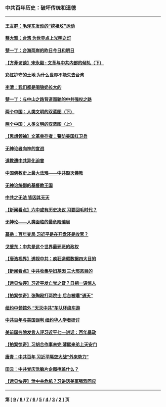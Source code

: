 ### 中共百年历史：破坏传统和道德
---
#### [王友群：毛泽东发动的“挖祖坟”运动](../../pages/nf1176114/n13723639.md?06010430) 
#### [蔡大雅：台湾 为世界点上光明之灯](../../pages/nf1176114/n13531530.md?06010430) 
#### [楚一丁：台海两岸的昨日今日和明日](../../pages/nf1176114/n13531468.md?06010430) 
#### [【方菲访谈】宋永毅 : 文革与中共内部的倾轧（下）](../../pages/nf1176114/n13486836.md?06010430) 
#### [彩虹护守的土地 为什么世界不能失去台湾](../../pages/nf1176114/n13476849.md?06010430) 
#### [李清：我们都是喝狼奶长大的](../../pages/nf1176114/n13471478.md?06010430) 
#### [楚一丁：与中山之路背道而驰的中共强权之路](../../pages/nf1176114/n13437270.md?06010430) 
#### [两个中国：人类文明的双蓝图（下）](../../pages/nf1176114/n13423132.md?06010430) 
#### [两个中国：人类文明的双蓝图（上）](../../pages/nf1176114/n13422687.md?06010430) 
#### [【思想领袖】文革幸存者：警防美国红卫兵](../../pages/nf1176114/n13339289.md?06010430) 
#### [无神论者向神的宣战](../../pages/nf1176114/n13281535.md?06010430) 
#### [道教遭中共异化迫害](../../pages/nf1176114/n13281463.md?06010430) 
#### [中国佛教史上最大法难——中共毁灭佛教](../../pages/nf1176114/n13281397.md?06010430) 
#### [无神论统御的基督教王国](../../pages/nf1176114/n13281280.md?06010430) 
#### [中共之无法 皆因其无天](../../pages/nf1176114/n13281088.md?06010430) 
#### [【新闻看点】六中或有历史决议 习要回毛时代？](../../pages/nf1176114/n13222895.md?06010430) 
#### [无神论——人类面临的最危险骗局](../../pages/nf1176114/n13196137.md?06010430) 
#### [慕岳：百年变局 习近平是在开盘还是收官？](../../pages/nf1176114/n13206516.md?06010430) 
#### [戈壁东：中共是这个世界最邪恶的政权](../../pages/nf1176114/n13085641.md?06010430) 
#### [【唐浩视界】透视中共：疯狂造假数据四大目的](../../pages/nf1176114/n13080590.md?06010430) 
#### [【新闻看点】中共收集孕妇基因 三大邪恶目的](../../pages/nf1176114/n13077182.md?06010430) 
#### [【远见快评】习近平发亡党之音？日相一语惊人](../../pages/nf1176114/n13074809.md?06010430) 
#### [【拍案惊奇】张陶殴打两院士 后台被曝“通天”](../../pages/nf1176114/n13070496.md?06010430) 
#### [纽约中领馆外 “天灭中共”车队环绕车游](../../pages/nf1176114/n13070693.md?06010430) 
#### [中共百年与美国误判 纽约华人学者研讨](../../pages/nf1176114/n13067969.md?06010430) 
#### [美前国务院发言人评习近平七一讲话：百年暴政](../../pages/nf1176114/n13066986.md?06010430) 
#### [【拍案惊奇】习胡合作事未完 薄熙来弟上天安门](../../pages/nf1176114/n13065867.md?06010430) 
#### [唐青：中共百年 习近平隔空大战“外来势力”](../../pages/nf1176114/n13065976.md?06010430) 
#### [田云：中共党庆洗脑片企图掩盖什么？](../../pages/nf1176114/n13064395.md?06010430) 
#### [【远见快评】泄中共危机？习讲话美军强烈回应](../../pages/nf1176114/n13064269.md?06010430) 

---
#### 第 [ [9](./9.md?06010430) / [8](./8.md?06010430) / [7](./7.md?06010430) / [6](./6.md?06010430) / [5](./5.md?06010430) / [4](./4.md?06010430) / [3](./3.md?06010430) / [2](./2.md?06010430) ] 页
